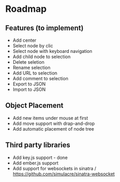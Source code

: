 Roadmap
=======

Features (to implement)
-----------------------

* Add center 
* Select node by clic
* Select node with keyboard navigation
* Add child node to selection
* Delete seletion
* Rename selection
* Add URL to selection
* Add comment to selection
* Export to JSON
* Import to JSON


Object Placement
----------------

* Add new items under mouse at first
* Add move support with drap-and-drop 
* Add automatic placement of node tree


Third party libraries
---------------------

* Add key.js support - done
* Add ember.js support
* Add support for websockets in sinatra / https://github.com/simulacre/sinatra-websocket
